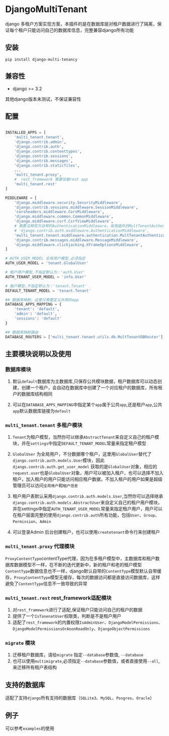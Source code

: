 # DjangoMultiTenant

django 多租户方案实现方案，本插件的是在数据库层对租户数据进行了隔离，保证每个租户只能访问自己的数据库信息，完整兼容django所有功能

## 安装

```shell
pip install django-multi-tenancy
```

## 兼容性

- django >= 3.2

其他django版本未测试，不保证兼容性

## 配置

```python

INSTALLED_APPS = [
    'multi_tenant.tenant',
    'django.contrib.admin',
    'django.contrib.auth',
    'django.contrib.contenttypes',
    'django.contrib.sessions',
    'django.contrib.messages',
    'django.contrib.staticfiles',
    ...
    'multi_tenant.proxy',
    #  rest_framework 需要加载rest app
    'multi_tenant.rest'
]

MIDDLEWARE = [
    'django.middleware.security.SecurityMiddleware',
    'django.contrib.sessions.middleware.SessionMiddleware',
    'corsheaders.middleware.CorsMiddleware',
    'django.middleware.common.CommonMiddleware',
    'django.middleware.csrf.CsrfViewMiddleware',
    # 需要注释官方自带的AuthenticationMiddleware，采用插件的MultTenantAuthenticationMiddleware
    # 'django.contrib.auth.middleware.AuthenticationMiddleware',
    'multi_tenant.tenant.middleware.authentication.MultTenantAuthenticationMiddleware',
    'django.contrib.messages.middleware.MessageMiddleware',
    'django.middleware.clickjacking.XFrameOptionsMiddleware',
]

# AUTH_USER_MODEL 全局用户模型,必须指定
AUTH_USER_MODEL = 'tenant.GlobalUser'

# 租户用户模型,不指定默认为：'auth.User'
AUTH_TENANT_USER_MODEL = 'info.User'

# 租户模型,不指定默认为：'tenant.Tenant'
DEFAULT_TENANT_MODEL = 'tenant.Tenant'

## 数据库映射，这里只需要定义共用的app
DATABASE_APPS_MAPPING = {
    'tenant': 'default',
    'admin': 'default',
    'sessions': 'default'
}

## 数据库映射路由
DATABASE_ROUTERS = ['multi_tenant.tenant.utils.db.MultTenantDBRouter']

```

## 主要模块说明以及使用

### 数据库模块

1. 默认`default`数据库为主数据库,只保存公共模块数据，租户数据库可以动态创建，创建一个租户，会自动在数据库中创建了一个对应租户的数据库，所有租户的数据库结构相同

2. 可以在`DATABASE_APPS_MAPPING`中指定某个`app`属于公共`app`,还是租户`app`,公共`app`默认数据库链接为`default`

### `multi_tenant.tenant` 多租户模块


1. `Tenant`为租户模型，当然你可以继承`AbstractTenant`来自定义自己的租户模块，并在`settings`中指定`DEFAULT_TENANT_MODEL`常量来指定租户模型

2. `GlobalUser` 为全局用户，不分数据哪个租户，这里用`GlobalUser`替代了`django.contrib.auth.models.User`模块，因此`django.contrib.auth.get_user_model` 获取的是`GlobalUser`对象，相应的`request.user`也是`GlobalUser`对象，用户可以被加入租户，也可以选择不加入租户，加入租户的用户只能访问相应租户数据，不加入租户的用户如果是超级管理员可以访问`全局用户`和`租户信息`

3. 租户用户表默认采用`django.contrib.auth.models.User`,当然你可以选择继承`django.contrib.auth.models.AbstractUser`来自定义自己的租户用户模块，并在settings中指定`AUTH_TENANT_USER_MODEL`常量来指定租户用户，用户可以在租户层面完整的使用`django.contrib.auth`所有功能，包括`User`、`Group`、`Permission`、`Admin`

4. 可以登录Admin 后台创建租户，也可以使用`createtenant`命令行来创建租户


### `multi_tenant.proxy` 代理模块

`ProxyContentType`contentType代理，因为在多租户模型中，主数据库和租户数据库数据模型不一样，在不断的迭代更新中，新的租户和老的租户模型`ContentType`数据信息也不一样，django默认自带的`ContentType`模型默认自带缓存，`ProxyContentType`模型无缓存，每次的数据访问都是直接访问数据库，这样避免了`ContentType`信息不一致导致的异常


### `multi_tenant.rest` rest_framework适配模块

1. 对`rest_framework`进行了适配,保证租户只能访问自己的租户的数据
2. 提供了一个`IsTanenatUser`权限类，判断是不是租户用户
3. 适配了`rest_framework`的内置权限`IsAdminUser`、`DjangoModelPermissions`、`DjangoModelPermissionsOrAnonReadOnly`、`DjangoObjectPermissions`



### `migrate` 模块

1. 迁移租户数据库，请给`migrate` 指定`--database`参数值, `--database`
2. 也可以使用`multimigrate`,必须指定`--database`参数值，或者直接使用`--all`,来迁移所有租户表结构



## 支持的数据库

适配了支持`django`所有支持的数据库（`SQLite3`、`MySQL`、`Posgres`、`Oracle`）


## 例子

可以参考`examples`的使用

